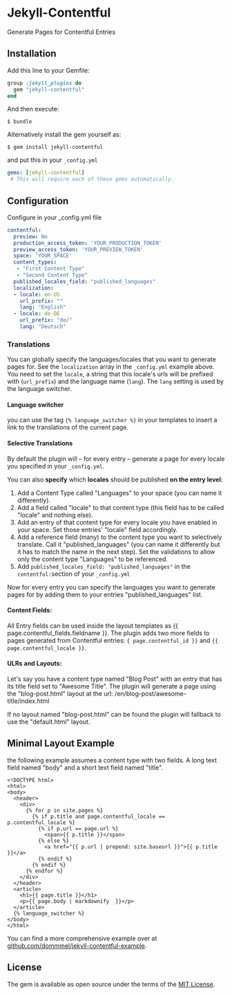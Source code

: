 # Jekyll-Contentful

Generate Pages for Contentful Entries

## Installation

Add this line to your Gemfile:

```ruby
group :jekyll_plugins do
  gem "jekyll-contentful"
end
```

And then execute:

    $ bundle

Alternatively install the gem yourself as:

    $ gem install jekyll-contentful

and put this in your ``_config.yml`` 

```yaml
gems: [jekyll-contentful]
 # This will require each of these gems automatically.
```

## Configuration

Configure in your _config.yml file


```yaml
contentful:
  preview: No 
  production_access_token: 'YOUR_PRODUCTION_TOKEN'
  preview_access_token: 'YOUR_PREVIEW_TOKEN'
  space: 'YOUR_SPACE'
  content_types:
   - "First Content Type"
   - "Second Content Type"
  published_locales_field: "published_languages"
  localization:
  - locale: en-US
    url_prefix: ""
    lang: "English"
  - locale: de-DE
    url_prefix: "de/"
    lang: "Deutsch"
```


### Translations
You can globally specify the languages/locales that you want to generate pages for.
See the ``localization`` array in the ``_config.yml`` example above. You need to set the ``locale``, a string that this locale's urls will be prefixed with (``url_prefix``) and the language name (``lang``). The ``lang`` setting is used by the language switcher.

#### Language switcher
you can use the tag ``{% language_switcher %}`` in your templates to insert a link to the translations of the current page.

#### Selective Translations
By default the plugin will – for every entry – generate a page for every locale you specified in your ``_config.yml``.

You can also **specify** which **locales** should be published **on the entry level**:

1. Add a Content Type called "Languages" to your space (you can name it differently).
2. Add a field called "locale" to that content type (this field has to be called "locale" and nothing else).
3. Add an entry of that content type for every locale you have enabled in your space. Set those entries' "locale" field accordingly.
4. Add a reference field (many) to the content type you want to selectively translate. Call it "published_languages" (you can name it differently but it has to match the name in the next step). Set the validations to allow only the content type "Languages" to be referenced.
5. Add ``published_locales_field: "published_languages"`` in the ``contentful:``section of your ``_config.yml``

Now for every entry you can specify the languages you want to generate pages for by adding them to your entries "published_languages" list.

#### Content Fields:

All Entry fields can be used inside the layout templates as {{ page.contentful_fields.fieldname }}.
The plugin adds two more fields to pages generated from Contentful entries: ``{ page.contentful_id }}`` and ``{{ page.contentful_locale }}``.

#### ULRs and Layouts: 
  
Let's say you have a content type named "Blog Post" with an entry that has its title field set to "Awesome Title".
The plugin will generate a page using the "blog-post.html" layout at the url: /en/blog-post/awesome-title/index.html

If no layout named "blog-post.html" can be found the plugin will fallback to use the "default.html" layout.

## Minimal Layout Example

the following example assumes a content type with two fields. A long text field named "body" and a short text field named "title".

```liquid
<!DOCTYPE html>
<html>
<body>
  <header>
    <div>
      {% for p in site.pages %}
        {% if p.title and page.contentful_locale == p.contentful_locale %}
          {% if p.url == page.url %}
            <span>{{ p.title }}</span>
          {% else %}
            <a href="{{ p.url | prepend: site.baseurl }}">{{ p.title }}</a>
          {% endif %}
        {% endif %}
      {% endfor %}
    </div>
  </header>
  <article>
    <h1>{{ page.title }}</h1>
    <p>{{ page.body | markdownify  }}</p>
  </article>
  {% language_switcher %}
</body>
</html>
```

You can find a more comprehensive example over at [github.com/dommmel/jekyll-contentful-example](https://github.com/dommmel/jekyll-contentful-example).

## License

The gem is available as open source under the terms of the [MIT License](http://opensource.org/licenses/MIT).